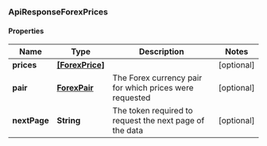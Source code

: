 ### ApiResponseForexPrices

#### Properties
Name | Type | Description | Notes
------------ | ------------- | ------------- | -------------
**prices** | [**[ForexPrice]**](ForexPrice.md) |  | [optional] 
**pair** | [**ForexPair**](ForexPair.md) | The Forex currency pair for which prices were requested | [optional] 
**nextPage** | **String** | The token required to request the next page of the data | [optional] 



